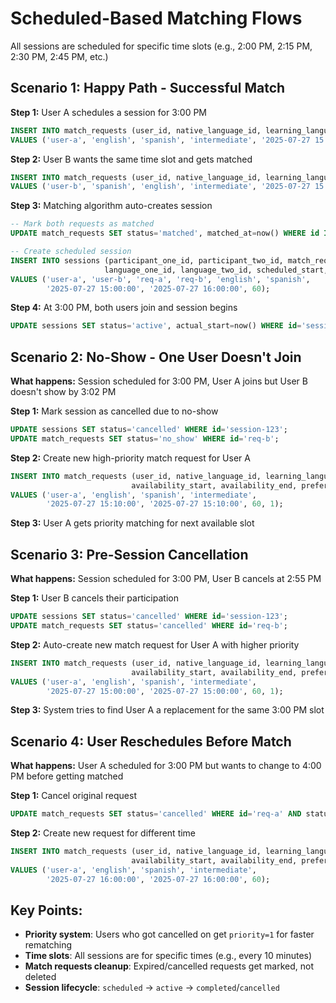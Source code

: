 # Scheduled-Based Matching Flows

All sessions are scheduled for specific time slots (e.g., 2:00 PM, 2:15 PM, 2:30 PM, 2:45 PM, etc.)

## Scenario 1: Happy Path - Successful Match

**Step 1:** User A schedules a session for 3:00 PM
```sql
INSERT INTO match_requests (user_id, native_language_id, learning_language_id, proficiency_level, availability_start, availability_end, preferred_duration_minutes)
VALUES ('user-a', 'english', 'spanish', 'intermediate', '2025-07-27 15:00:00', '2025-07-27 15:00:00', 60);
```

**Step 2:** User B wants the same time slot and gets matched
```sql
INSERT INTO match_requests (user_id, native_language_id, learning_language_id, proficiency_level, availability_start, availability_end, preferred_duration_minutes)
VALUES ('user-b', 'spanish', 'english', 'intermediate', '2025-07-27 15:00:00', '2025-07-27 15:00:00', 60);
```

**Step 3:** Matching algorithm auto-creates session
```sql
-- Mark both requests as matched
UPDATE match_requests SET status='matched', matched_at=now() WHERE id IN ('req-a', 'req-b');

-- Create scheduled session
INSERT INTO sessions (participant_one_id, participant_two_id, match_request_one_id, match_request_two_id, 
                     language_one_id, language_two_id, scheduled_start, scheduled_end, duration_minutes)
VALUES ('user-a', 'user-b', 'req-a', 'req-b', 'english', 'spanish', 
        '2025-07-27 15:00:00', '2025-07-27 16:00:00', 60);
```

**Step 4:** At 3:00 PM, both users join and session begins
```sql
UPDATE sessions SET status='active', actual_start=now() WHERE id='session-123';
```

## Scenario 2: No-Show - One User Doesn't Join

**What happens:** Session scheduled for 3:00 PM, User A joins but User B doesn't show by 3:02 PM

**Step 1:** Mark session as cancelled due to no-show
```sql
UPDATE sessions SET status='cancelled' WHERE id='session-123';
UPDATE match_requests SET status='no_show' WHERE id='req-b';
```

**Step 2:** Create new high-priority match request for User A
```sql
INSERT INTO match_requests (user_id, native_language_id, learning_language_id, proficiency_level, 
                           availability_start, availability_end, preferred_duration_minutes, priority)
VALUES ('user-a', 'english', 'spanish', 'intermediate', 
        '2025-07-27 15:10:00', '2025-07-27 15:10:00', 60, 1);
```

**Step 3:** User A gets priority matching for next available slot

## Scenario 3: Pre-Session Cancellation

**What happens:** Session scheduled for 3:00 PM, User B cancels at 2:55 PM

**Step 1:** User B cancels their participation
```sql
UPDATE sessions SET status='cancelled' WHERE id='session-123';
UPDATE match_requests SET status='cancelled' WHERE id='req-b';
```

**Step 2:** Auto-create new match request for User A with higher priority
```sql
INSERT INTO match_requests (user_id, native_language_id, learning_language_id, proficiency_level, 
                           availability_start, availability_end, preferred_duration_minutes, priority)
VALUES ('user-a', 'english', 'spanish', 'intermediate', 
        '2025-07-27 15:00:00', '2025-07-27 15:00:00', 60, 1);
```

**Step 3:** System tries to find User A a replacement for the same 3:00 PM slot

## Scenario 4: User Reschedules Before Match

**What happens:** User A scheduled for 3:00 PM but wants to change to 4:00 PM before getting matched

**Step 1:** Cancel original request
```sql
UPDATE match_requests SET status='cancelled' WHERE id='req-a' AND status='waiting';
```

**Step 2:** Create new request for different time
```sql
INSERT INTO match_requests (user_id, native_language_id, learning_language_id, proficiency_level, 
                           availability_start, availability_end, preferred_duration_minutes)
VALUES ('user-a', 'english', 'spanish', 'intermediate', 
        '2025-07-27 16:00:00', '2025-07-27 16:00:00', 60);
```

## Key Points:

- **Priority system**: Users who got cancelled on get `priority=1` for faster rematching
- **Time slots**: All sessions are for specific times (e.g., every 10 minutes)
- **Match requests cleanup**: Expired/cancelled requests get marked, not deleted
- **Session lifecycle**: `scheduled` → `active` → `completed`/`cancelled`